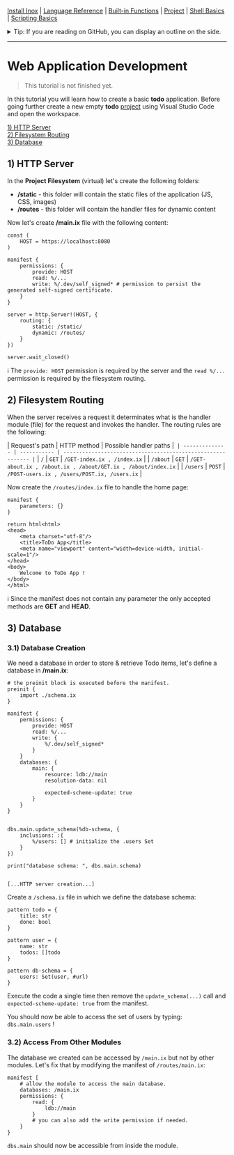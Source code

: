 [Install Inox](../README.md#installation) |
[Language Reference](./language-reference/language.md) |
[Built-in Functions](./builtins.md) | [Project](./project.md) |
[Shell Basics](./shell-basics.md) | [Scripting Basics](./scripting-basics.md)

<details>
<summary> Tip: If you are reading on GitHub, you can display an outline on the side. </summary>

![image](https://github.com/inoxlang/inox/assets/113632189/c4e90b46-eb9c-4a0f-84ad-3389d2c753d4)

</details>

---

# Web Application Development

> This tutorial is not finished yet.

In this tutorial you will learn how to create a basic **todo** application.
Before going further create a new empty **todo** [project](./project.md) using
Visual Studio Code and open the workspace.

[1) HTTP Server](#1-http-server)\
[2) Filesystem Routing](#2-filesystem-routing)\
[3) Database](#3-database)

## 1) HTTP Server

In the **Project Filesystem** (virtual) let's create the following folders:

- **/static** - this folder will contain the static files of the application
  (JS, CSS, images)
- **/routes** - this folder will contain the handler files for dynamic content

Now let's create **/main.ix** file with the following content:

```inox
const (
    HOST = https://localhost:8080
)

manifest {
    permissions: {
        provide: HOST
        read: %/...
        write: %/.dev/self_signed* # permission to persist the generated self-signed certificate.
    }
}

server = http.Server!(HOST, {
    routing: {
        static: /static/
        dynamic: /routes/
    }
})

server.wait_closed()
```

ℹ️ The `provide: HOST` permission is required by the server and the `read %/...`
permission is required by the filesystem routing.

## 2) Filesystem Routing

When the server receives a request it determinates what is the handler module
(file) for the request and invokes the handler. The routing rules are the
following:

| Request's path | HTTP method | Possible handler paths                                      |`
| -------------- | ----------- | ----------------------------------------------------------- |`
| `/`              | `GET`         | `/GET-index.ix , /index.ix`                                   |
| `/about`         | `GET`         | `/GET-about.ix , /about.ix , /about/GET.ix , /about/index.ix` |
| `/users`        | `POST`        | `/POST-users.ix , /users/POST.ix, /users.ix`                  |

Now create the `/routes/index.ix` file to handle the home page:

```inox
manifest {
    parameters: {}
}

return html<html>
<head>
    <meta charset="utf-8"/>
    <title>ToDo App</title>
    <meta name="viewport" content="width=device-width, initial-scale=1"/>
</head>
<body>
    Welcome to ToDo App !
</body>
</html>
```

ℹ️ Since the manifest does not contain any parameter the only accepted methods
are **GET** and **HEAD**.

## 3) Database

### 3.1) Database Creation

We need a database in order to store & retrieve Todo items, let's define a
database in **/main.ix**:

```
# the preinit block is executed before the manifest.
preinit {
    import ./schema.ix
}

manifest {
    permissions: {
        provide: HOST
        read: %/...
        write: {
            %/.dev/self_signed*
        }
    }
    databases: {
        main: {
            resource: ldb://main
            resolution-data: nil

            expected-scheme-update: true
        }
    }
}


dbs.main.update_schema(%db-schema, {
    inclusions: :{
        %/users: [] # initialize the .users Set
    }
})

print("database schema: ", dbs.main.schema)


[...HTTP server creation...]
```

Create a `/schema.ix` file in which we define the database schema:

```
pattern todo = {
    title: str
    done: bool
}

pattern user = {
    name: str
    todos: []todo
}

pattern db-schema = {
    users: Set(user, #url)
}
```

Execute the code a single time then remove the `update_schema(...)` call and
`expected-scheme-update: true` from the manifest.

You should now be able to access the set of users by typing: `dbs.main.users` !

### 3.2) Access From Other Modules

The database we created can be accessed by `/main.ix` but not by other modules.
Let's fix that by modifying the manifest of `/routes/main.ix`:

```
manifest [
    # allow the module to access the main database.
    databases: /main.ix
    permissions: {
        read: {
            ldb://main
        }
        # you can also add the write permission if needed.
    }
}
```

`dbs.main` should now be accessible from inside the module.
